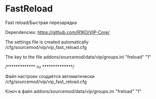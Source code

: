 # FastReload
Fast reload/Быстрая перезарядка


Dependencies: https://github.com/R1KO/VIP-Core/

The settings file is created automatically /cfg/sourcemod/vip/vip_fast_reload.cfg

The key to the file addons/sourcemod/data/vip/groups.ini "freload" "1"

/************* ru **************/

Файл настроек создаётся автоматически /cfg/sourcemod/vip/vip_fast_reload.cfg

Ключ в файл addons/sourcemod/data/vip/groups.ini "freload" "1"
